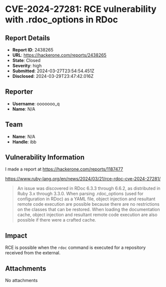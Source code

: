 # CVE-2024-27281: RCE vulnerability with .rdoc_options in RDoc

## Report Details
- **Report ID**: 2438265
- **URL**: https://hackerone.com/reports/2438265
- **State**: Closed
- **Severity**: high
- **Submitted**: 2024-03-27T23:54:54.451Z
- **Disclosed**: 2024-03-29T23:47:42.016Z

## Reporter
- **Username**: ooooooo_q
- **Name**: N/A

## Team
- **Name**: N/A
- **Handle**: ibb

## Vulnerability Information
I made a report at https://hackerone.com/reports/1187477

https://www.ruby-lang.org/en/news/2024/03/21/rce-rdoc-cve-2024-27281/

> An issue was discovered in RDoc 6.3.3 through 6.6.2, as distributed in Ruby 3.x through 3.3.0.
> When parsing .rdoc_options (used for configuration in RDoc) as a YAML file, object injection and resultant remote code execution are possible because there are no restrictions on the classes that can be restored.
> When loading the documentation cache, object injection and resultant remote code execution are also possible if there were a crafted cache.

## Impact

RCE is possible when the `rdoc` command is executed for a repository received from the external.

## Attachments
No attachments
